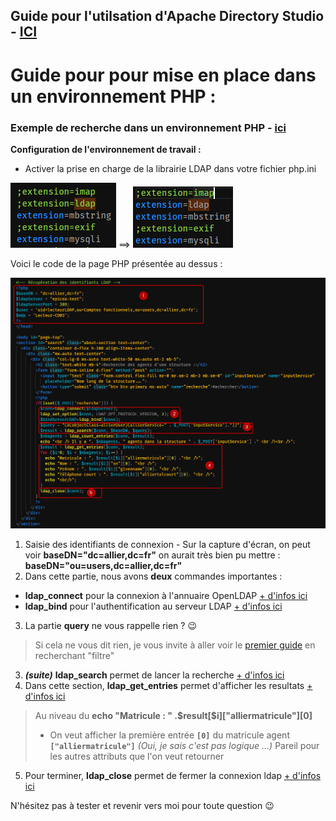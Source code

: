 ## Guide pour l'utilsation d'Apache Directory Studio - [ICI](<./Procédure pour débuter.html>)

# Guide pour pour mise en place dans un environnement PHP :

### Exemple de recherche dans un environnement PHP - [ici](http://epicea-test/OpenLDAP/search.php)

**Configuration de l'environnement de travail :**

- Activer la prise en charge de la librairie LDAP dans votre fichier php.ini 

![ldap_off](./captures/ldap_off.png) ==> ![ldap_on](./captures/ldap_on.png)

Voici le code de la page PHP présentée au dessus :

![php](./captures/php.png)

1. Saisie des identifiants de connexion - Sur la capture d'écran, on peut voir **baseDN="dc=allier,dc=fr"** on aurait très bien pu mettre : **baseDN="ou=users,dc=allier,dc=fr"**
2. Dans cette partie, nous avons **deux** commandes importantes :
- **ldap_connect** pour la connexion à l'annuaire OpenLDAP [+ d'infos ici](https://www.php.net/manual/fr/function.ldap-connect.php)
- **ldap_bind** pour l'authentification au serveur LDAP [+ d'infos ici](https://www.php.net/manual/fr/function.ldap-bind.php)
3. La partie **query** ne vous rappelle rien ? 😉
> Si cela ne vous dit rien, je vous invite à aller voir le [premier guide](<./Procédure pour débuter.html>) en recherchant "filtre"
3. ***(suite)*** **ldap_search** permet de lancer la recherche [+ d'infos ici](https://www.php.net/manual/fr/function.ldap-search.php)
4.  Dans cette section, **ldap_get_entries** permet d'afficher les resultats [+ d'infos ici](https://www.php.net/manual/fr/function.ldap-get-entries.php)

> Au niveau du **echo "Matricule : " .\$result[$i]["alliermatricule"][0]**
> - On veut afficher la première entrée **`[0]`** du matricule agent **`["alliermatricule"]`** *(Oui, je sais c'est pas logique ...)*
> Pareil pour les autres attributs que l'on veut retourner
5. Pour terminer, **ldap_close** permet de fermer la connexion ldap [+ d'infos ici](https://www.php.net/manual/fr/function.ldap-close.php)

N'hésitez pas à tester et revenir vers moi pour toute question 😉